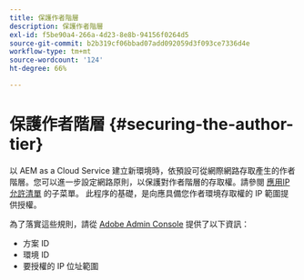 ```yaml
---
title: 保護作者階層
description: 保護作者階層
exl-id: f5be90a4-266a-4d23-8e8b-94156f0264d5
source-git-commit: b2b319cf06bbad07add092059d3f093ce7336d4e
workflow-type: tm+mt
source-wordcount: '124'
ht-degree: 66%

---
```


# 保護作者階層 {#securing-the-author-tier}

以 AEM as a Cloud Service 建立新環境時，依預設可從網際網路存取產生的作者階層。您可以進一步設定網路原則，以保護對作者階層的存取權。請參閱 [應用IP允許清單](https://experienceleague.adobe.com/docs/experience-manager-cloud-service/implementing/using-cloud-manager/ip-allow-lists/apply-allow-list.html?lang=en) 的子菜單。 此程序的基礎，是向應具備您作者環境存取權的 IP 範圍提供授權。

為了落實這些規則，請從 [Adobe Admin Console](https://adminconsole.adobe.com/) 提供了以下資訊：

* 方案 ID
* 環境 ID
* 要授權的 IP 位址範圍

